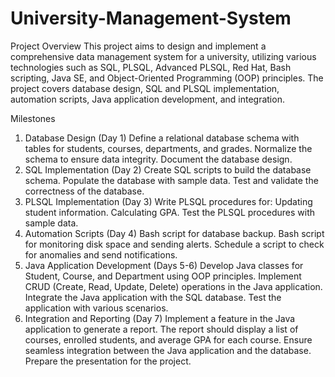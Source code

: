 # University-Management-System
Project Overview
This project aims to design and implement a comprehensive data management system for a university, utilizing various technologies such as SQL, PLSQL, Advanced PLSQL, Red Hat, Bash scripting, Java SE, and Object-Oriented Programming (OOP) principles. The project covers database design, SQL and PLSQL implementation, automation scripts, Java application development, and integration.

Milestones
1. Database Design (Day 1)
Define a relational database schema with tables for students, courses, departments, and grades.
Normalize the schema to ensure data integrity.
Document the database design.
2. SQL Implementation (Day 2)
Create SQL scripts to build the database schema.
Populate the database with sample data.
Test and validate the correctness of the database.
3. PLSQL Implementation (Day 3)
Write PLSQL procedures for:
Updating student information.
Calculating GPA.
Test the PLSQL procedures with sample data.
4. Automation Scripts (Day 4)
Bash script for database backup.
Bash script for monitoring disk space and sending alerts.
Schedule a script to check for anomalies and send notifications.
5. Java Application Development (Days 5-6)
Develop Java classes for Student, Course, and Department using OOP principles.
Implement CRUD (Create, Read, Update, Delete) operations in the Java application.
Integrate the Java application with the SQL database.
Test the application with various scenarios.
6. Integration and Reporting (Day 7)
Implement a feature in the Java application to generate a report.
The report should display a list of courses, enrolled students, and average GPA for each course.
Ensure seamless integration between the Java application and the database.
Prepare the presentation for the project.
